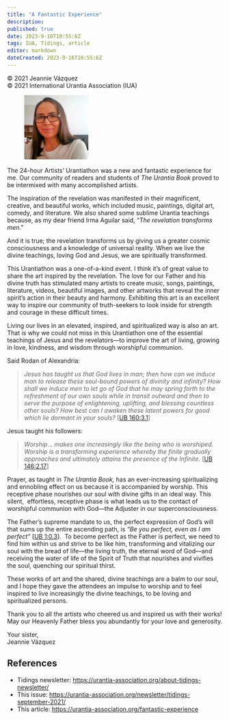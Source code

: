 ```yaml
---
title: "A Fantastic Experience"
description: 
published: true
date: 2023-9-16T10:55:6Z
tags: IUA, Tidings, article
editor: markdown
dateCreated: 2023-9-16T10:55:6Z
---
```


<p class="v-card v-sheet theme--light gray lighten-3 px-2">© 2021 Jeannie Vázquez<br>© 2021 International Urantia Association (IUA)</p>

<figure id="Figure_1" class="image urantiapedia image-style-align-left">
<img src="../../../image/article/IUA_Tidings/Jeannie_Vazquez-150x150.jpg">
</figure>

The 24-hour Artists’ Urantiathon was a new and fantastic experience for me. Our community of readers and students of _The Urantia Book_ proved to be intermixed with many accomplished artists.

The inspiration of the revelation was manifested in their magnificent, creative, and beautiful works, which included music, paintings, digital art, comedy, and literature. We also shared some sublime Urantia teachings because, as my dear friend Irma Aguilar said, “_The revelation transforms men_.”

And it is true; the revelation transforms us by giving us a greater cosmic consciousness and a knowledge of universal reality. When we live the divine teachings, loving God and Jesus, we are spiritually transformed.

This Urantiathon was a one-of-a-kind event. I think it’s of great value to share the art inspired by the revelation. The love for our Father and his divine truth has stimulated many artists to create music, songs, paintings, literature, videos, beautiful images, and other artworks that reveal the inner spirit’s action in their beauty and harmony. Exhibiting this art is an excellent way to inspire our community of truth-seekers to look inside for strength and courage in these difficult times.

Living our lives in an elevated, inspired, and spiritualized way is also an art. That is why we could not miss in this Urantiathon one of the essential teachings of Jesus and the revelators—to improve the art of living, growing in love, kindness, and wisdom through worshipful communion.

Said Rodan of Alexandria:

>  _Jesus has taught us that God lives in man; then how can we induce man to release these soul-bound powers of divinity and infinity? How shall we induce men to let go of God that he may spring forth to the refreshment of our own souls while in transit outward and then to serve the purpose of enlightening, uplifting, and blessing countless other souls? How best can I awaken these latent powers for good which lie dormant in your souls?_ [[UB 160:3.1](/en/The_Urantia_Book/160#p3_1)]

Jesus taught his followers:

> _Worship_… _makes one increasingly like the being who is worshiped. Worship is a transforming experience whereby the finite gradually approaches and ultimately attains the presence of the Infinite._ [[UB 146:2.17](/en/The_Urantia_Book/146#p2_17)]

Prayer, as taught in _The Urantia Book,_ has an ever-increasing spiritualizing and ennobling effect on us because it is accompanied by worship. This receptive phase nourishes our soul with divine gifts in an ideal way. This silent,  effortless, receptive phase is what leads us to the contact of worshipful communion with God—the Adjuster in our superconsciousness.

The Father’s supreme mandate to us, the perfect expression of God’s will that sums up the entire ascending path, is _“Be you perfect, even as I am perfect”_ [[UB 1:0.3](/en/The_Urantia_Book/1#p0_3)].  To become perfect as the Father is perfect, we need to find him within us and strive to be like him, transforming and vitalizing our soul with the bread of life—the living truth, the eternal word of God—and receiving the water of life of the Spirit of Truth that nourishes and vivifies the soul, quenching our spiritual thirst.

These works of art and the shared, divine teachings are a balm to our soul, and I hope they gave the attendees an impulse to worship and to feel inspired to live increasingly the divine teachings, to be loving and spiritualized persons.

Thank you to all the artists who cheered us and inspired us with their works! May our Heavenly Father bless you abundantly for your love and generosity.

Your sister,  
Jeannie Vázquez

## References

- Tidings newsletter: https://urantia-association.org/about-tidings-newsletter/
- This issue: https://urantia-association.org/newsletter/tidings-september-2021/
- This article: https://urantia-association.org/fantastic-experience